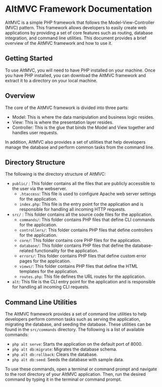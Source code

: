 # AltMVC Framework Documentation

AltMVC is a simple PHP framework that follows the Model-View-Controller (MVC) pattern. This framework allows developers to easily create web applications by providing a set of core features such as routing, database integration, and command line utilities. This document provides a brief overview of the AltMVC framework and how to use it.

## Getting Started

To use AltMVC, you will need to have PHP installed on your machine. Once you have PHP installed, you can download the AltMVC framework and extract it to a directory on your local machine.

## Overview

The core of the AltMVC framework is divided into three parts:

- Model: This is where the data manipulation and business logic resides.
- View: This is where the presentation layer resides.
- Controller: This is the glue that binds the Model and View together and handles user requests.

In addition, AltMVC also provides a set of utilities that help developers manage the database and perform common tasks from the command line.

## Directory Structure

The following is the directory structure of AltMVC:

*   `public/` : This folder contains all the files that are publicly accessible to the user via the webserver.
    *   `.htaccess`: This file is used to configure Apache web server settings for the application.
    *   `index.php`: This file is the entry point for the application and is responsible for handling all incoming HTTP requests.
*   `src/` : This folder contains all the source code files for the application.
    *   `commands/`: This folder contains PHP files that define CLI commands for the application.
    *   `controllers/`: This folder contains PHP files that define controllers for the application.
    *   `core/`: This folder contains core PHP files for the application.
    *   `database/`: This folder contains PHP files that define the database-related functionality for the application.
    *   `errors/`: This folder contains PHP files that define custom error pages for the application.
    *   `views/`: This folder contains PHP files that define the HTML templates for the application.
    *   `routes.php`: This file defines the URL routes for the application.
*   `alt`: This file is the CLI entry point for the application and is responsible for handling all incoming CLI requests.

## Command Line Utilities

The AltMVC framework provides a set of command line utilities to help developers perform common tasks such as serving the application, migrating the database, and seeding the database. These utilities can be found in the `src/commands` directory. The following is a list of available commands:

- `php alt serve`: Starts the application on the default port of 8000.
- `php alt db:migrate`: Migrates the database schema.
- `php alt db:rollback`: Clears the database.
- `php alt db:seed`: Seeds the database with sample data.

To use these commands, open a terminal or command prompt and navigate to the root directory of your AltMVC application. Then, run the desired command by typing it in the terminal or command prompt.
